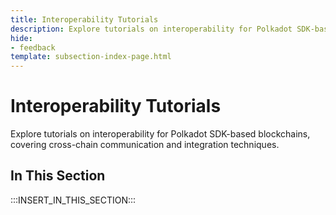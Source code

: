 ```yaml
---
title: Interoperability Tutorials
description: Explore tutorials on interoperability for Polkadot SDK-based blockchains, covering cross-chain communication and integration techniques.
hide: 
- feedback
template: subsection-index-page.html
---
```


# Interoperability Tutorials

Explore tutorials on interoperability for Polkadot SDK-based blockchains, covering cross-chain communication and integration techniques.

## In This Section

:::INSERT_IN_THIS_SECTION:::
